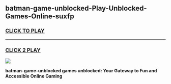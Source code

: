
## batman-game-unblocked-Play-Unblocked-Games-Online-suxfp
<h3>
<a href="https://premium76.site?title=batman-game-unblocked&ref=25A">CLICK TO PLAY</a></h3>
<hr>

<h3>
<a href="https://premium76.site?title=batman-game-unblocked&ref=25A">CLICK 2 PLAY</a>
  
</h3>

<a href="https://premium76.site?title=batman-game-unblocked&ref=25A"><img src="https://clearcache.store/games.png"></a>


**batman-game-unblocked games unblocked: Your Gateway to Fun and Accessible Online Gaming**
